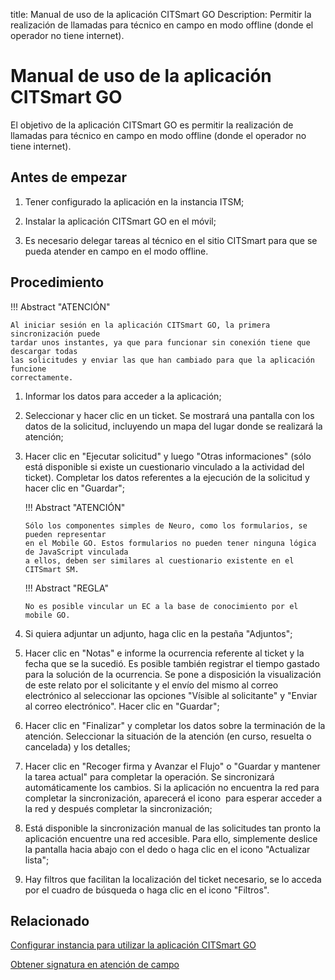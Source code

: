 title: Manual de uso de la aplicación CITSmart GO
Description: Permitir la realización de llamadas para técnico en campo en modo offline (donde el operador no tiene internet).
# Manual de uso de la aplicación CITSmart GO

El objetivo de la aplicación CITSmart GO es permitir la realización de llamadas
para técnico en campo en modo offline (donde el operador no tiene internet).

Antes de empezar
--------------------

1.  Tener configurado la aplicación en la instancia ITSM;

2.  Instalar la aplicación CITSmart GO en el móvil;

3.  Es necesario delegar tareas al técnico en el sitio CITSmart para que se
    pueda atender en campo en el modo offline.

Procedimiento
-----------------

!!! Abstract "ATENCIÓN"

    Al iniciar sesión en la aplicación CITSmart GO, la primera sincronización puede 
    tardar unos instantes, ya que para funcionar sin conexión tiene que descargar todas 
    las solicitudes y enviar las que han cambiado para que la aplicación funcione 
    correctamente.

1.  Informar los datos para acceder a la aplicación;

2.  Seleccionar y hacer clic en un ticket. Se mostrará una pantalla con los
    datos de la solicitud, incluyendo un mapa del lugar donde se realizará la
    atención;

3.  Hacer clic en "Ejecutar solicitud" y luego "Otras informaciones" (sólo está
    disponible si existe un cuestionario vinculado a la actividad del ticket).
    Completar los datos referentes a la ejecución de la solicitud y hacer clic en
    "Guardar";
    
    !!! Abstract "ATENCIÓN"
    
        Sólo los componentes simples de Neuro, como los formularios, se pueden representar 
        en el Mobile GO. Estos formularios no pueden tener ninguna lógica de JavaScript vinculada 
        a ellos, deben ser similares al cuestionario existente en el CITSmart SM.
        
    !!! Abstract "REGLA"
    
        No es posible vincular un EC a la base de conocimiento por el mobile GO.
    
4.  Si quiera adjuntar un adjunto, haga clic en la pestaña "Adjuntos";

5.  Hacer clic en "Notas" e informe la ocurrencia referente al ticket y la fecha que se la sucedió. Es posible también registrar             el tiempo gastado para la solución de la ocurrencia. Se pone a disposición la visualización de este relato por el solicitante y el       envío del mismo al correo electrónico al seleccionar las opciones "Vísible al solicitante" y "Enviar al correo electrónico". Hacer       clic en "Guardar";

6.  Hacer clic en "Finalizar" y completar los datos sobre la terminación de la
    atención. Seleccionar la situación de la atención (en curso, resuelta o
    cancelada) y los detalles;

7.  Hacer clic en "Recoger firma y Avanzar el Flujo" o "Guardar y mantener la tarea
    actual" para completar la operación. Se sincronizará automáticamente los
    cambios. Si la aplicación no encuentra la red para completar la
    sincronización, aparecerá el icono  para esperar acceder a la red y después
    completar la sincronización;

8.  Está disponible la sincronización manual de las solicitudes tan pronto la
    aplicación encuentre una red accesible. Para ello, simplemente deslice la
    pantalla hacia abajo con el dedo o haga clic en el icono "Actualizar lista";

9.  Hay filtros que facilitan la localización del ticket necesario, se lo acceda
    por el cuadro de búsqueda o haga clic en el icono "Filtros".


Relacionado
-----------

[Configurar instancia para utilizar la aplicación CITSmart GO](/es-es/citsmart-platform-9/additional-features/mobile-and-field-service/configuration/configure-field-service-application.html)

[Obtener signatura en atención de campo](/es-es/citsmart-platform-9/additional-features/mobile-and-field-service/use/get-signature-in-attendance.html)

<!-- !!! tip "About"

    <b>Product/Version:</b> CITSmart | 8.00 &nbsp;&nbsp;
    <b>Updated:</b>01/25/2019 – Anna Martins
